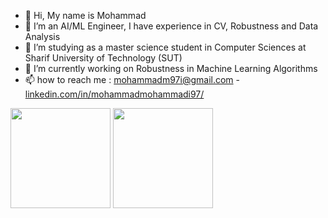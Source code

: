 - 👋 Hi, My name is Mohammad
- 👀 I’m an AI/ML Engineer, I have experience in CV, Robustness and Data Analysis
- 🌱 I’m studying as a master science student in Computer Sciences at Sharif University of Technology (SUT)
- 🔭 I’m currently working on Robustness in Machine Learning Algorithms
- 📫 how to reach me : mohammadm97i@gmail.com - [linkedin.com/in/mohammadmohammadi97/](https://www.linkedin.com/in/mohammadmohammadi97/)

<img style="height: 10rem" src="https://github-readme-stats.vercel.app/api?username=iMohammad97&theme=prussian&show_icons=true&include_all_commits=true&hide_border=true"> <img style="height: 10rem" src="https://github-readme-stats.vercel.app/api/top-langs/?username=iMohammad97&layout=compact&theme=prussian&hide_border=true">

<!--
**iMohammad97/iMohammad97** is a ✨ _special_ ✨ repository because its `README.md` (this file) appears on your GitHub profile.

Here are some ideas to get you started:

- 🔭 I’m currently working on ...
- 🌱 I’m currently learning ...
- 👯 I’m looking to collaborate on ...
- 🤔 I’m looking for help with ...
- 💬 Ask me about ...
- 📫 How to reach me: ...
- 😄 Pronouns: ...
- ⚡ Fun fact: ...
-->

